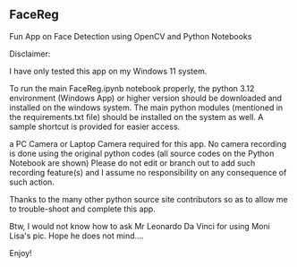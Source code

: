 FaceReg
-------

Fun App on Face Detection using OpenCV and Python Notebooks

Disclaimer:

I have only tested this app on my Windows 11 system.

To run the main FaceReg.ipynb notebook properly, the python 3.12 environment (Windows App) or higher version should be downloaded and installed on the windows system. The main python modules (mentioned in the requirements.txt file) should be installed on the system as well. A sample shortcut is provided for easier access.

a PC Camera or Laptop Camera required for this app. No camera recording is done using the original python codes (all source codes on the Python Notebook are shown) Please do not edit or branch out to add such recording feature(s) and I assume no responsibility on any consequence of such action.

Thanks to the many other python source site contributors so as to allow me to trouble-shoot and complete this app.

Btw, I would not know how to ask Mr Leonardo Da Vinci for using Moni Lisa's pic. Hope he does not mind....

Enjoy!